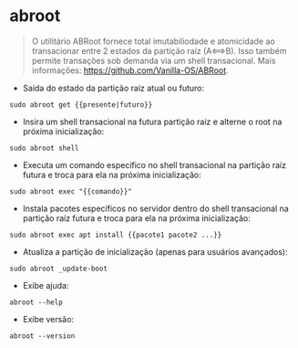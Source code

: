 # abroot

> O utilitário ABRoot fornece total imutabiliodade e atomicidade ao transacionar entre 2 estados da partição raíz (A⟺B).
> Isso também permite transações sob demanda via um shell transacional.
> Mais informações: <https://github.com/Vanilla-OS/ABRoot>.

- Saída do estado da partição raiz atual ou futuro:

`sudo abroot get {{presente|futuro}}`

- Insira um shell transacional na futura partição raiz e alterne o root na próxima inicialização:

`sudo abroot shell`

- Executa um comando específico no shell transacional na partição raíz futura e troca para ela na próxima inicialização:

`sudo abroot exec "{{comando}}"`

- Instala pacotes específicos no servidor dentro do shell transacional na partição raíz futura e troca para ela na próxima inicialização:

`sudo abroot exec apt install {{pacote1 pacote2 ...}}`

- Atualiza a partição de inicialização (apenas para usuários avançados):

`sudo abroot _update-boot`

- Exibe ajuda:

`abroot --help`

- Exibe versão:

`abroot --version`
